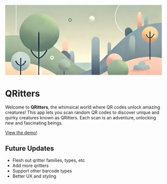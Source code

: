 ![QRitters Landscape](./qritters-landscape.png)

# QRitters

Welcome to **QRitters**, the whimsical world where QR codes unlock amazing creatures! This app lets you scan random QR codes to discover unique and quirky creatures known as QRitters. Each scan is an adventure, unlocking new and fascinating beings.

[View the demo!](https://www.qritters.app)

## Future Updates
- Flesh out qritter families, types, etc
- Add more qritters
- Support other barcode types
- Better UX and styling
